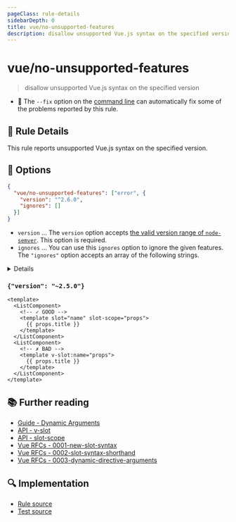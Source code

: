```yaml
---
pageClass: rule-details
sidebarDepth: 0
title: vue/no-unsupported-features
description: disallow unsupported Vue.js syntax on the specified version
---
```

# vue/no-unsupported-features
> disallow unsupported Vue.js syntax on the specified version

- :wrench: The `--fix` option on the [command line](https://eslint.org/docs/user-guide/command-line-interface#fixing-problems) can automatically fix some of the problems reported by this rule.

## :book: Rule Details

This rule reports unsupported Vue.js syntax on the specified version.


## :wrench: Options

```json
{
  "vue/no-unsupported-features": ["error", {
    "version": "^2.6.0",
    "ignores": []
  }]
}
```


- `version` ... The `version` option accepts [the valid version range of `node-semver`](https://github.com/npm/node-semver#range-grammar). This option is required.
- `ignores` ... You can use this `ignores` option to ignore the given features.
The `"ignores"` option accepts an array of the following strings.

<details>

- Vue.js 2.6.0+
  - `"v-slot"` ... [v-slot](https://vuejs.org/v2/api/#v-slot) directive.
  - `"v-bind-prop-modifier-shorthand"` ... [v-bind](https://vuejs.org/v2/api/#v-bind) with `.prop` modifier shorthand.
  - `"dynamic-directive-arguments"` ... [dynamic directive arguments](https://vuejs.org/v2/guide/syntax.html#Dynamic-Arguments).
- Vue.js 2.5.0+
  - `"slot-scope-attribute"` ... [slot-scope](https://vuejs.org/v2/api/#slot-scope-deprecated) attributes.

</details>

### `{"version": "~2.5.0"}`

<eslint-code-block fix :rules="{'vue/no-unsupported-features': ['error', {'version': '~2.5.0'}]}">

```vue
<template>
  <ListComponent>
    <!-- ✓ GOOD -->
    <template slot="name" slot-scope="props">
      {{ props.title }}
    </template>
  </ListComponent>
  <ListComponent>
    <!-- ✗ BAD -->
    <template v-slot:name="props">
      {{ props.title }}
    </template>
  </ListComponent>
</template>
```

</eslint-code-block>

## :books: Further reading

- [Guide - Dynamic Arguments](https://vuejs.org/v2/guide/syntax.html#Dynamic-Arguments)
- [API - v-slot](https://vuejs.org/v2/api/#v-slot)
- [API - slot-scope](https://vuejs.org/v2/api/#slot-scope-deprecated)
- [Vue RFCs - 0001-new-slot-syntax](https://github.com/vuejs/rfcs/blob/master/active-rfcs/0001-new-slot-syntax.md)
- [Vue RFCs - 0002-slot-syntax-shorthand](https://github.com/vuejs/rfcs/blob/master/active-rfcs/0002-slot-syntax-shorthand.md)
- [Vue RFCs - 0003-dynamic-directive-arguments](https://github.com/vuejs/rfcs/blob/master/active-rfcs/0003-dynamic-directive-arguments.md)

## :mag: Implementation

- [Rule source](https://github.com/vuejs/eslint-plugin-vue/blob/master/lib/rules/no-unsupported-features.js)
- [Test source](https://github.com/vuejs/eslint-plugin-vue/blob/master/tests/lib/rules/no-unsupported-features.js)

